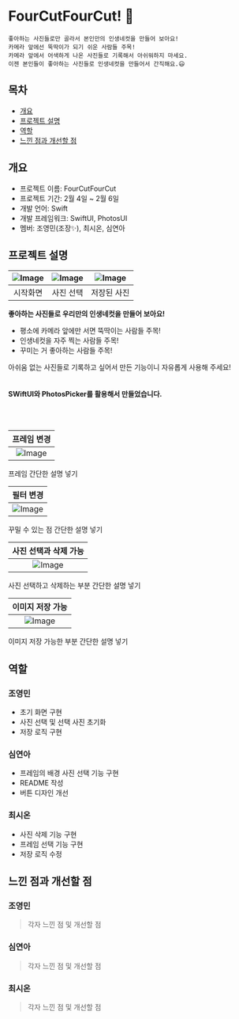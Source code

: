 # FourCutFourCut! 📸

    좋아하는 사진들로만 골라서 본인만의 인생네컷을 만들어 보아요!
    카메라 앞에선 뚝딱이가 되기 쉬운 사람들 주목!
    카메라 앞에서 어색하게 나온 사진들로 기록해서 아쉬워하지 마세요.
    이젠 본인들이 좋아하는 사진들로 인생네컷을 만들어서 간직해요.😃

## 목차

- [개요](#개요)
- [프로젝트 설명](#프로젝트-설명)
- [역할](#역할)
- [느낀 점과 개선할 점](#느낀-점과-개선할-점)

## 개요

- 프로젝트 이름: FourCutFourCut
- 프로젝트 기간: 2월 4일 ~ 2월 6일
- 개발 언어: Swift
- 개발 프레임워크: SwiftUI, PhotosUI
- 멤버: 조영민(조장✨), 최시온, 심연아

## 프로젝트 설명

| ![Image](https://github.com/user-attachments/assets/431aa614-ef0e-4c51-ad66-88a05111685c) | ![Image](https://github.com/user-attachments/assets/84ce0970-94d1-499e-8ad1-d4d5fa5b76f0) | ![Image](https://github.com/user-attachments/assets/e59a0249-1cfa-4060-9349-a1cd6060ff6c) |
| :---------------------------------------------------------------------------------------: | :---------------------------------------------------------------------------------------: | :---------------------------------------------------------------------------------------: |
|                                         시작화면                                          |                                         사진 선택                                         |                                        저장된 사진                                        |

**좋아하는 사진들로 우리만의 인생네컷을 만들어 보아요!**

- 평소에 카메라 앞에만 서면 뚝딱이는 사람들 주목!
- 인생네컷을 자주 찍는 사람들 주목!
- 꾸미는 거 좋아하는 사람들 주목!

아쉬움 없는 사진들로 기록하고 싶어서 만든 기능이니 자유롭게 사용해 주세요!
<br/> <br/> <br/>
**SWiftUI와 PhotosPicker를 활용해서 만들었습니다.**

<br/> <br/>

|                                        프레임 변경                                        |
| :---------------------------------------------------------------------------------------: |
| ![Image](https://github.com/user-attachments/assets/35bb7825-2de5-4bc7-8a57-bc6e4c7a6756) |

프레임 간단한 설명 넣기

|                                         필터 변경                                         |
| :---------------------------------------------------------------------------------------: |
| ![Image](https://github.com/user-attachments/assets/e5b6bb10-d41b-4bd9-98ca-81b8663c9030) |

꾸밀 수 있는 점 간단한 설명 넣기

|                                   사진 선택과 삭제 가능                                   |
| :---------------------------------------------------------------------------------------: |
| ![Image](https://github.com/user-attachments/assets/16a402b7-0322-4b3b-9b15-aa1e28575e60) |

사진 선택하고 삭제하는 부분 간단한 설명 넣기

|                                     이미지 저장 가능                                      |
| :---------------------------------------------------------------------------------------: |
| ![Image](https://github.com/user-attachments/assets/c84a611d-9a17-4e9b-bfb5-3f6bd3415ad6) |

이미지 저장 가능한 부분 간단한 설명 넣기

## 역할

### 조영민

- 초기 화면 구현
- 사진 선택 및 선택 사진 초기화
- 저장 로직 구현

### 심연아

- 프레임의 배경 사진 선택 기능 구현
- README 작성
- 버튼 디자인 개선

### 최시온

- 사진 삭제 기능 구현
- 프레임 선택 기능 구현
- 저장 로직 수정

## 느낀 점과 개선할 점

### 조영민

> 각자 느낀 점 및 개선할 점

### 심연아

> 각자 느낀 점 및 개선할 점

### 최시온

> 각자 느낀 점 및 개선할 점
